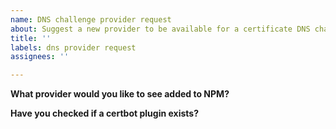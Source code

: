 ```yaml
---
name: DNS challenge provider request
about: Suggest a new provider to be available for a certificate DNS challenge
title: ''
labels: dns provider request
assignees: ''

---
```


**What provider would you like to see added to NPM?**
<!-- What is this provider called? -->


**Have you checked if a certbot plugin exists?**
<!-- 
Currently NPM only supports DNS challenge providers for which a certbot plugin exists. 
You can visit pypi.org, and search for a package with the name `certbot-dns-<privider>`.
-->
